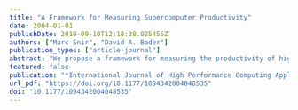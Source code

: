 ```yaml
---
title: "A Framework for Measuring Supercomputer Productivity"
date: 2004-01-01
publishDate: 2019-09-10T12:18:38.025456Z
authors: ["Marc Snir", "David A. Bader"]
publication_types: ["article-journal"]
abstract: "We propose a framework for measuring the productivity of high performance computing (HPC) systems, based on common economic definitions of productivity and on utility theory. We discuss how these definitions can capture essential aspects of HPC systems, such as the importance of time-to-solution and the trade-off between programming time and execution time. Finally, we outline a research program that would lead to the definition of effective productivity metrics for HPC that fit within the proposed framework."
featured: false
publication: "*International Journal of High Performance Computing Applications*"
url_pdf: "https://doi.org/10.1177/1094342004048535"
doi: "10.1177/1094342004048535"
---
```


